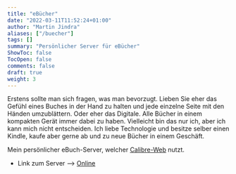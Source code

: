 ```yaml
---
title: "eBücher"
date: "2022-03-11T11:52:24+01:00"
author: "Martin Jindra"
aliases: ["/buecher"]
tags: []
summary: "Persönlicher Server für eBücher"
ShowToc: false
TocOpen: false
comments: false
draft: true
weight: 3
---
```


Erstens sollte man sich fragen, was man bevorzugt.
Lieben Sie eher das Gefühl eines Buches in der Hand zu halten und jede einzelne Seite mit den Händen umzublättern.
Oder eher das Digitale.
Alle Bücher in einem kompakten Gerät immer dabei zu haben.
Vielleicht bin das nur ich, aber ich kann mich nicht entscheiden.
Ich liebe Technologie und besitze selber einen Kindle, kaufe aber gerne ab und zu neue Bücher in einem Geschäft.

Mein persönlicher eBuch-Server, welcher [Calibre-Web](https://github.com/janeczku/calibre-web) nutzt.

+ Link zum Server --> [Online](https://book.mjindra.eu)
